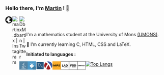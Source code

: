 ### Hello there, I'm [Martin](https://github.com/MartinDbx) ! 👋

<a href="https://martin-dbx.webflow.io">
  <img align="left" alt="MARTIN DBX" width="22px" src="https://raw.githubusercontent.com/iconic/open-iconic/master/svg/globe.svg" />
<a />
<a href="https://www.instagram.com/martin.dbx/">
  <img align="left" alt="martin.dbx | Instagram" width="22px" src="https://cdn.jsdelivr.net/npm/simple-icons@v3/icons/instagram.svg" />
<a />
<a href="https://twitter.com/DbxMartin">
  <img align="left" alt="DbxMartin | Twitter" width="22px" src="https://cdn.jsdelivr.net/npm/simple-icons@v3/icons/twitter.svg" />
<a />
<br />
<br />

I'm a mathematics student at the University of Mons [(UMONS)](https://web.umons.ac.be/fr/).

🌱 I’m currently learning C, HTML, CSS and LaTeX.

**Initiated to languages :**

<img align="left" alt="Java" width="26px" src="https://github.com/MartinDbx/MartinDbx/blob/master/java.png" />
<img align="left" alt="Python" width="26px" src="https://github.com/MartinDbx/MartinDbx/blob/master/python.png" />
<img align="left" alt="MySQL" width="26px" src="https://github.com/MartinDbx/MartinDbx/blob/master/mysql.png" />
<img align="left" alt="Racket" width="26px" src="https://github.com/MartinDbx/MartinDbx/blob/master/racket.png" />
<img align="left" alt="MIPS" width="26px" src="https://github.com/MartinDbx/MartinDbx/blob/master/mips.png" />
<img align="left" alt="Ladder Diagram" width="26px" src="https://github.com/MartinDbx/MartinDbx/blob/master/lad.png" />
<img align="left" alt="Function Block Diagram" width="26px" src="https://github.com/MartinDbx/MartinDbx/blob/master/fbd.png" />
<img align="left" alt="Graphe Fonctionnel de Commande des Étapes et Transitions" width="26px" src="https://github.com/MartinDbx/MartinDbx/blob/master/grafcet.png" />

[![Top Langs](https://github-readme-stats.vercel.app/api/top-langs/?username=MartinDbx&layout=compact)](https://github.com/anuraghazra/github-readme-stats)

